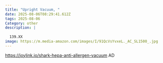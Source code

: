 ```yaml
---
title: "Upright Vacuum, "
date: 2025-08-06T08:29:41.612Z
tags: 2025-08-06
Category: other
description: |
  
  139.XX
image: https://m.media-amazon.com/images/I/91QcVsYvxeL._AC_SL1500_.jpg
---
```

https://joylink.io/shark-hepa-anti-allergen-vacuum
AD